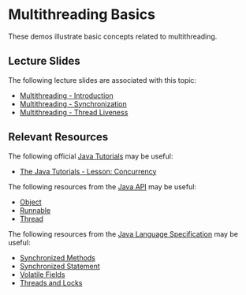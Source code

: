 Multithreading Basics
=================================================

These demos illustrate basic concepts related to multithreading.

## Lecture Slides ##

The following lecture slides are associated with this topic:

- [Multithreading - Introduction](https://drive.google.com/open?id=0BxYofk0iB_upbEhHOTFSODFZcDg)
- [Multithreading - Synchronization](https://drive.google.com/open?id=0BxYofk0iB_upMHp2MDl6RTc0aWM)
- [Multithreading - Thread Liveness](https://drive.google.com/open?id=0BxYofk0iB_upNkNlWGl5VnU3RVE)

## Relevant Resources ##

The following official [Java Tutorials](http://docs.oracle.com/javase/tutorial/index.html) may be useful:

- [The Java Tutorials - Lesson: Concurrency](https://docs.oracle.com/javase/tutorial/essential/concurrency/index.html)

The following resources from the [Java API](https://docs.oracle.com/en/java/javase/14/docs/api/index.html) may be useful:

- [Object](https://docs.oracle.com/en/java/javase/14/docs/api/java.base/java/lang/Object.html)
- [Runnable](https://docs.oracle.com/en/java/javase/14/docs/api/java.base/java/lang/Runnable.html)
- [Thread](https://docs.oracle.com/en/java/javase/14/docs/api/java.base/java/lang/Thread.html)

The following resources from the [Java Language Specification](https://docs.oracle.com/javase/specs/jls/se14/html/index.html) may be useful:

- [Synchronized Methods](https://docs.oracle.com/javase/specs/jls/se14/html/jls-8.html#jls-8.4.3.6)
- [Synchronized Statement](https://docs.oracle.com/javase/specs/jls/se14/html/jls-14.html#jls-14.19)
- [Volatile Fields](https://docs.oracle.com/javase/specs/jls/se14/html/jls-8.html#jls-8.3.1.4)
- [Threads and Locks](https://docs.oracle.com/javase/specs/jls/se14/html/jls-17.html)